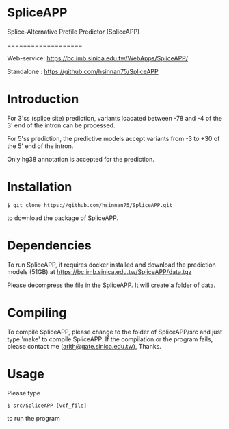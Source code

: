 # SpliceAPP
Splice-Alternative Profile Predictor (SpliceAPP) 

===================

Web-service: https://bc.imb.sinica.edu.tw/WebApps/SpliceAPP/

Standalone : https://github.com/hsinnan75/SpliceAPP

# Introduction

For 3'ss (splice site) prediction, variants loacated between -78 and -4 of the 3' end of the intron can be processed.

For 5'ss prediction, the predictive models accept variants from -3 to +30 of the 5' end of the intron.

Only hg38 annotation is accepted for the prediction.

# Installation

  ```
  $ git clone https://github.com/hsinnan75/SpliceAPP.git
  ```
to download the package of SpliceAPP.

# Dependencies

To run SpliceAPP, it requires docker installed and download the prediction models (51GB) at https://bc.imb.sinica.edu.tw/SpliceAPP/data.tgz

Please decompress the file in the SpliceAPP. It will create a folder of data.

# Compiling

To compile SpliceAPP, please change to the folder of SpliceAPP/src and just type 'make' to compile SpliceAPP. If the compilation or the program fails, please contact me (arith@gate.sinica.edu.tw), Thanks.

# Usage

Please type 

  ```
  $ src/SpliceAPP [vcf_file]
  ```
to run the program


